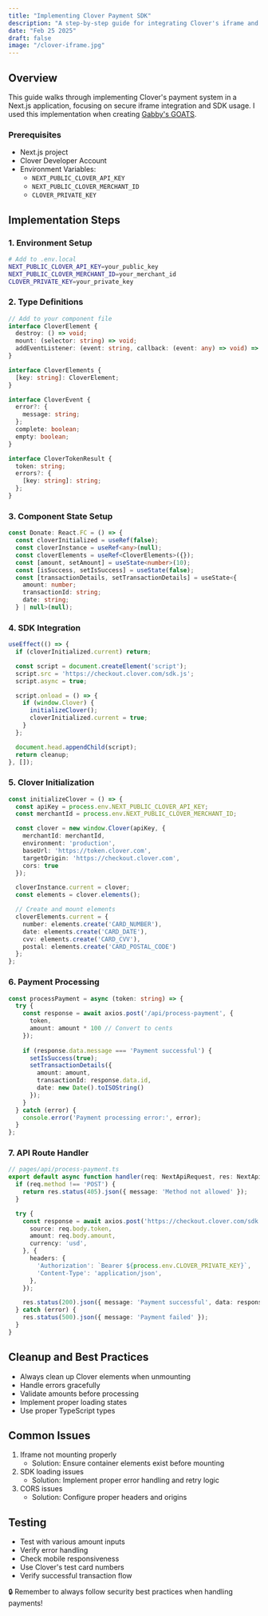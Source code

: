 ```yaml
---
title: "Implementing Clover Payment SDK"
description: "A step-by-step guide for integrating Clover's iframe and SDK API into a Next.js application."
date: "Feb 25 2025"
draft: false
image: "/clover-iframe.jpg"
---
```


## Overview

This guide walks through implementing Clover's payment system in a Next.js application, focusing on secure iframe integration and SDK usage. I used this implementation when creating [Gabby's GOATS](../projects/gabbys_goats).

### Prerequisites

- Next.js project
- Clover Developer Account
- Environment Variables:
  - `NEXT_PUBLIC_CLOVER_API_KEY`
  - `NEXT_PUBLIC_CLOVER_MERCHANT_ID`
  - `CLOVER_PRIVATE_KEY`

## Implementation Steps

### 1. Environment Setup

```bash
# Add to .env.local
NEXT_PUBLIC_CLOVER_API_KEY=your_public_key
NEXT_PUBLIC_CLOVER_MERCHANT_ID=your_merchant_id
CLOVER_PRIVATE_KEY=your_private_key
```

### 2. Type Definitions

```typescript
// Add to your component file
interface CloverElement {
  destroy: () => void;
  mount: (selector: string) => void;
  addEventListener: (event: string, callback: (event: any) => void) => void;
}

interface CloverElements {
  [key: string]: CloverElement;
}

interface CloverEvent {
  error?: {
    message: string;
  };
  complete: boolean;
  empty: boolean;
}

interface CloverTokenResult {
  token: string;
  errors?: {
    [key: string]: string;
  };
}
```

### 3. Component State Setup

```typescript
const Donate: React.FC = () => {
  const cloverInitialized = useRef(false);
  const cloverInstance = useRef<any>(null);
  const cloverElements = useRef<CloverElements>({});
  const [amount, setAmount] = useState<number>(10);
  const [isSuccess, setIsSuccess] = useState(false);
  const [transactionDetails, setTransactionDetails] = useState<{
    amount: number;
    transactionId: string;
    date: string;
  } | null>(null);
```

### 4. SDK Integration

```typescript
useEffect(() => {
  if (cloverInitialized.current) return;

  const script = document.createElement('script');
  script.src = 'https://checkout.clover.com/sdk.js';
  script.async = true;

  script.onload = () => {
    if (window.Clover) {
      initializeClover();
      cloverInitialized.current = true;
    }
  };

  document.head.appendChild(script);
  return cleanup;
}, []);
```

### 5. Clover Initialization

```typescript
const initializeClover = () => {
  const apiKey = process.env.NEXT_PUBLIC_CLOVER_API_KEY;
  const merchantId = process.env.NEXT_PUBLIC_CLOVER_MERCHANT_ID;

  const clover = new window.Clover(apiKey, {
    merchantId: merchantId,
    environment: 'production',
    baseUrl: 'https://token.clover.com',
    targetOrigin: 'https://checkout.clover.com',
    cors: true
  });

  cloverInstance.current = clover;
  const elements = clover.elements();

  // Create and mount elements
  cloverElements.current = {
    number: elements.create('CARD_NUMBER'),
    date: elements.create('CARD_DATE'),
    cvv: elements.create('CARD_CVV'),
    postal: elements.create('CARD_POSTAL_CODE')
  };
};
```

### 6. Payment Processing

```typescript
const processPayment = async (token: string) => {
  try {
    const response = await axios.post('/api/process-payment', {
      token,
      amount: amount * 100 // Convert to cents
    });
    
    if (response.data.message === 'Payment successful') {
      setIsSuccess(true);
      setTransactionDetails({
        amount: amount,
        transactionId: response.data.id,
        date: new Date().toISOString()
      });
    }
  } catch (error) {
    console.error('Payment processing error:', error);
  }
};
```

### 7. API Route Handler

```typescript
// pages/api/process-payment.ts
export default async function handler(req: NextApiRequest, res: NextApiResponse) {
  if (req.method !== 'POST') {
    return res.status(405).json({ message: 'Method not allowed' });
  }

  try {
    const response = await axios.post('https://checkout.clover.com/sdk.js', {
      source: req.body.token,
      amount: req.body.amount,
      currency: 'usd',
    }, {
      headers: {
        'Authorization': `Bearer ${process.env.CLOVER_PRIVATE_KEY}`,
        'Content-Type': 'application/json',
      },
    });

    res.status(200).json({ message: 'Payment successful', data: response.data });
  } catch (error) {
    res.status(500).json({ message: 'Payment failed' });
  }
}
```

## Cleanup and Best Practices

- Always clean up Clover elements when unmounting
- Handle errors gracefully
- Validate amounts before processing
- Implement proper loading states
- Use proper TypeScript types

## Common Issues

1. Iframe not mounting properly
   - Solution: Ensure container elements exist before mounting
2. SDK loading issues
   - Solution: Implement proper error handling and retry logic
3. CORS issues
   - Solution: Configure proper headers and origins

## Testing

- Test with various amount inputs
- Verify error handling
- Check mobile responsiveness
- Use Clover's test card numbers
- Verify successful transaction flow

🔒 Remember to always follow security best practices when handling payments!